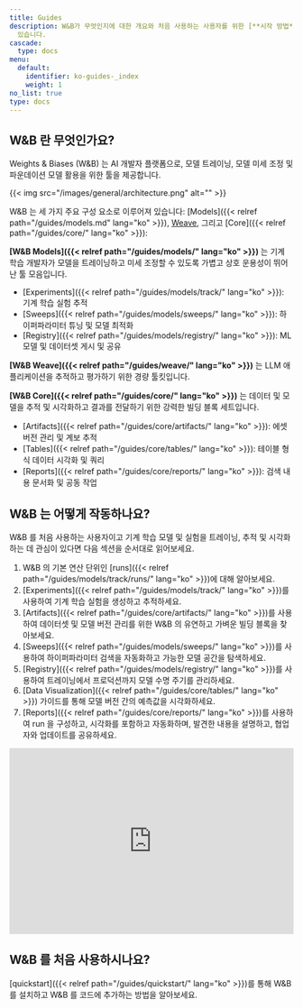 ```yaml
---
title: Guides
description: W&B가 무엇인지에 대한 개요와 처음 사용하는 사용자를 위한 [**시작 방법**](link/target.md)에 대한 링크가
  있습니다.
cascade:
  type: docs
menu:
  default:
    identifier: ko-guides-_index
    weight: 1
no_list: true
type: docs
---
```


## W&B 란 무엇인가요?

Weights & Biases (W&B) 는 AI 개발자 플랫폼으로, 모델 트레이닝, 모델 미세 조정 및 파운데이션 모델 활용을 위한 툴을 제공합니다.

{{< img src="/images/general/architecture.png" alt="" >}}

W&B 는 세 가지 주요 구성 요소로 이루어져 있습니다: [Models]({{< relref path="/guides/models.md" lang="ko" >}}), [Weave](https://wandb.github.io/weave/), 그리고 [Core]({{< relref path="/guides/core/" lang="ko" >}}):

**[W&B Models]({{< relref path="/guides/models/" lang="ko" >}})** 는 기계 학습 개발자가 모델을 트레이닝하고 미세 조정할 수 있도록 가볍고 상호 운용성이 뛰어난 툴 모음입니다.
- [Experiments]({{< relref path="/guides/models/track/" lang="ko" >}}): 기계 학습 실험 추적
- [Sweeps]({{< relref path="/guides/models/sweeps/" lang="ko" >}}): 하이퍼파라미터 튜닝 및 모델 최적화
- [Registry]({{< relref path="/guides/models/registry/" lang="ko" >}}): ML 모델 및 데이터셋 게시 및 공유

**[W&B Weave]({{< relref path="/guides/weave/" lang="ko" >}})** 는 LLM 애플리케이션을 추적하고 평가하기 위한 경량 툴킷입니다.

**[W&B Core]({{< relref path="/guides/core/" lang="ko" >}})** 는 데이터 및 모델을 추적 및 시각화하고 결과를 전달하기 위한 강력한 빌딩 블록 세트입니다.
- [Artifacts]({{< relref path="/guides/core/artifacts/" lang="ko" >}}): 에셋 버전 관리 및 계보 추적
- [Tables]({{< relref path="/guides/core/tables/" lang="ko" >}}): 테이블 형식 데이터 시각화 및 쿼리
- [Reports]({{< relref path="/guides/core/reports/" lang="ko" >}}): 검색 내용 문서화 및 공동 작업

## W&B 는 어떻게 작동하나요?

W&B 를 처음 사용하는 사용자이고 기계 학습 모델 및 실험을 트레이닝, 추적 및 시각화하는 데 관심이 있다면 다음 섹션을 순서대로 읽어보세요.

1. W&B 의 기본 연산 단위인 [runs]({{< relref path="/guides/models/track/runs/" lang="ko" >}})에 대해 알아보세요.
2. [Experiments]({{< relref path="/guides/models/track/" lang="ko" >}})를 사용하여 기계 학습 실험을 생성하고 추적하세요.
3. [Artifacts]({{< relref path="/guides/core/artifacts/" lang="ko" >}})를 사용하여 데이터셋 및 모델 버전 관리를 위한 W&B 의 유연하고 가벼운 빌딩 블록을 찾아보세요.
4. [Sweeps]({{< relref path="/guides/models/sweeps/" lang="ko" >}})를 사용하여 하이퍼파라미터 검색을 자동화하고 가능한 모델 공간을 탐색하세요.
5. [Registry]({{< relref path="/guides/models/registry/" lang="ko" >}})를 사용하여 트레이닝에서 프로덕션까지 모델 수명 주기를 관리하세요.
6. [Data Visualization]({{< relref path="/guides/core/tables/" lang="ko" >}}) 가이드를 통해 모델 버전 간의 예측값을 시각화하세요.
7. [Reports]({{< relref path="/guides/core/reports/" lang="ko" >}})를 사용하여 run 을 구성하고, 시각화를 포함하고 자동화하며, 발견한 내용을 설명하고, 협업자와 업데이트를 공유하세요.

<iframe width="100%" height="330" src="https://www.youtube.com/embed/tHAFujRhZLA" title="Weights &amp; Biases End-to-End Demo" frameborder="0" allow="accelerometer; autoplay; clipboard-write; encrypted-media; gyroscope; picture-in-picture; web-share" allowfullscreen></iframe>

## W&B 를 처음 사용하시나요?

[quickstart]({{< relref path="/guides/quickstart/" lang="ko" >}})를 통해 W&B 를 설치하고 W&B 를 코드에 추가하는 방법을 알아보세요.
